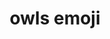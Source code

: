 ---
pid: LS61
title: owls emoji
location_transcription: 
zipcode: 
outside_phl: 
neighborhood: 
age: '5'
age_range: "<6"
instagram: 
image_file_name: LS_61.jpg
proposal_transcription: 
topic: Pop Culture
topic_summary: '0'
type: Other No Form
keywords_other: 
credit: zara
image_labels: 
twitter: 
facebook: 
permalink: "/monuments/ls61/"
layout: item-page
---